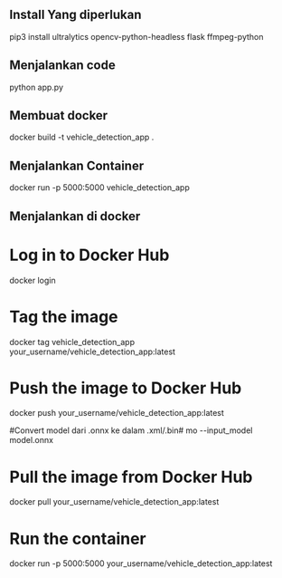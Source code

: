 ## Install Yang diperlukan ##

pip3 install ultralytics opencv-python-headless flask ffmpeg-python

## Menjalankan code ##

python app.py

## Membuat docker ##

docker build -t vehicle_detection_app .


## Menjalankan Container ##
docker run -p 5000:5000 vehicle_detection_app

## Menjalankan di docker 

# Log in to Docker Hub
docker login

# Tag the image
docker tag vehicle_detection_app your_username/vehicle_detection_app:latest

# Push the image to Docker Hub
docker push your_username/vehicle_detection_app:latest

#Convert model dari .onnx ke dalam .xml/.bin#
mo --input_model model.onnx

# Pull the image from Docker Hub
docker pull your_username/vehicle_detection_app:latest

# Run the container
docker run -p 5000:5000 your_username/vehicle_detection_app:latest

